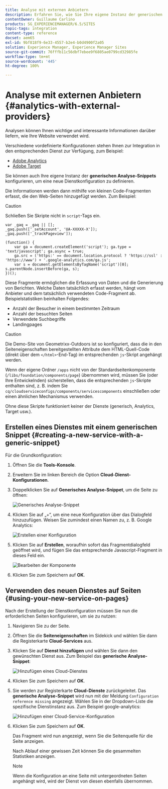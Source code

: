```yaml
---
title: Analyse mit externen Anbietern
description: Erfahren Sie, wie Sie Ihre eigene Instanz der generischen Analyse-Snippets konfigurieren, um eine neue Dienstkonfiguration zu definieren.
contentOwner: Guillaume Carlino
products: SG_EXPERIENCEMANAGER/6.5/SITES
topic-tags: integration
content-type: reference
docset: aem65
exl-id: 9bf818f9-6e33-4557-b2e4-b0d4900f2a05
solution: Experience Manager, Experience Manager Sites
source-git-commit: 76fffb11c56dbf7ebee9f6805ae0799cd32985fe
workflow-type: tm+mt
source-wordcount: '445'
ht-degree: 100%

---
```



# Analyse mit externen Anbietern {#analytics-with-external-providers}

Analysen können Ihnen wichtige und interessante Informationen darüber liefern, wie Ihre Website verwendet wird.

Verschiedene vordefinierte Konfigurationen stehen Ihnen zur Integration in den entsprechenden Dienst zur Verfügung, zum Beispiel:

* [Adobe Analytics](/help/sites-administering/adobeanalytics.md)
* [Adobe Target](/help/sites-administering/target.md)

Sie können auch Ihre eigene Instanz der **generischen Analyse-Snippets** konfigurieren, um eine neue Dienstkonfiguration zu definieren.

Die Informationen werden dann mithilfe von kleinen Code-Fragmenten erfasst, die den Web-Seiten hinzugefügt werden. Zum Beispiel:

>[!CAUTION]
>
>Schließen Sie Skripte nicht in `script`-Tags ein.

```
var _gaq = _gaq || [];
_gaq.push(['_setAccount', 'UA-XXXXX-X']);
_gaq.push(['_trackPageview']);

(function() {
    var ga = document.createElement('script'); ga.type = 'text/javascript'; ga.async = true;
    ga.src = ('https:' == document.location.protocol ? 'https://ssl' : 'https://www') + '.google-analytics.com/ga.js';
    var s = document.getElementsByTagName('script')[0]; s.parentNode.insertBefore(ga, s);
})();
```

Diese Fragmente ermöglichen die Erfassung von Daten und die Generierung von Berichten. Welche Daten tatsächlich erfasst werden, hängt vom Anbieter und dem tatsächlich verwendeten Code-Fragment ab. Beispielstatistiken beinhalten Folgendes:

* Anzahl der Besucher in einem bestimmten Zeitraum
* Anzahl der besuchten Seiten
* Verwendete Suchbegriffe
* Landingpages

>[!CAUTION]
>
>Die Demo-Site von Geometrixx-Outdoors ist so konfiguriert, dass die in den Seiteneigenschaften bereitgestellten Attribute dem HTML-Quell-Code (direkt über dem `</html>`-End-Tag) im entsprechenden `js`-Skript angehängt werden.
>
>Wenn der eigene Ordner `/apps` nicht von der Standardseitenkomponente (`/libs/foundation/components/page`) übernommen wird, müssen Sie (oder Ihre Entwickelnden) sicherstellen, dass die entsprechenden `js`-Skripte enthalten sind, z. B. indem Sie `cq/cloudserviceconfigs/components/servicescomponents` einschließen oder einen ähnlichen Mechanismus verwenden.
>
>Ohne diese Skripte funktioniert keiner der Dienste (generisch, Analytics, Target usw.).

## Erstellen eines Dienstes mit einem generischen Snippet {#creating-a-new-service-with-a-generic-snippet}

Für die Grundkonfiguration:

1. Öffnen Sie die **Tools-Konsole**.
1. Erweitern Sie im linken Bereich die Option **Cloud-Dienst-Konfigurationen**.
1. Doppelklicken Sie auf **Generisches Analyse-Snippet**, um die Seite zu öffnen:

   ![Generisches Analyse-Snippet](assets/analytics_genericoverview.png)

1. Klicken Sie auf „+“, um eine neue Konfiguration über das Dialogfeld hinzuzufügen. Weisen Sie zumindest einen Namen zu, z. B. Google Analytics:

   ![Erstellen einer Konfiguration](assets/analytics_addconfig.png)

1. Klicken Sie auf **Erstellen**, woraufhin sofort das Fragmentdialogfeld geöffnet wird, und fügen Sie das entsprechende Javascript-Fragment in dieses Feld ein.

   ![Bearbeiten der Komponente](assets/analytics_snippet.png)

1. Klicken Sie zum Speichern auf **OK**.

## Verwenden des neuen Dienstes auf Seiten {#using-your-new-service-on-pages}

Nach der Erstellung der Dienstkonfiguration müssen Sie nun die erforderlichen Seiten konfigurieren, um sie zu nutzen:

1. Navigieren Sie zu der Seite.
1. Öffnen Sie die **Seiteneigenschaften** im Sidekick und wählen Sie dann die Registerkarte **Cloud-Services** aus.
1. Klicken Sie auf **Dienst hinzufügen** und wählen Sie dann den gewünschten Dienst aus. Zum Beispiel das **generische Analyse-Snippet**:

   ![ Hinzufügen eines Cloud-Dienstes](assets/analytics_selectservice.png)

1. Klicken Sie zum Speichern auf **OK**.
1. Sie werden zur Registerkarte **Cloud-Dienste** zurückgeleitet. Das **generische Analyse-Snippet** wird nun mit der Meldung `Configuration reference missing` angezeigt. Wählen Sie in der Dropdown-Liste die spezifische Dienstinstanz aus. Zum Beispiel google-analytics:

   ![Hinzufügen einer Cloud-Service-Konfiguration](assets/analytics_selectspecificservice.png)

1. Klicken Sie zum Speichern auf **OK**.

   Das Fragment wird nun angezeigt, wenn Sie die Seitenquelle für die Seite anzeigen.

   Nach Ablauf einer gewissen Zeit können Sie die gesammelten Statistiken anzeigen.

   >[!NOTE]
   >
   >Wenn die Konfiguration an eine Seite mit untergeordneten Seiten angehängt wird, wird der Dienst von diesen ebenfalls übernommen.
